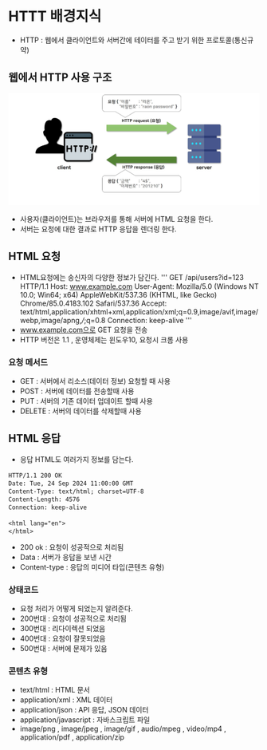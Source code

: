 # HTTT 배경지식

- HTTP : 웹에서 클라이언트와 서버간에 테이터를 주고 받기 위한 프로토콜(통신규약)

## 웹에서 HTTP 사용 구조
![http](../img/http.jpg)
- 사용자(클라이언트)는 브라우저를 통해 서버에 HTML 요청을 한다.
- 서버는 요청에 대한 결과로 HTTP 응답을 렌더링 한다.

## HTML 요청
- HTML요청에는 송신자의 다양한 정보가 담긴다.
'''
GET /api/users?id=123 HTTP/1.1
Host: www.example.com
User-Agent: Mozilla/5.0 (Windows NT 10.0; Win64; x64) AppleWebKit/537.36 (KHTML, like Gecko) Chrome/85.0.4183.102 Safari/537.36
Accept: text/html,application/xhtml+xml,application/xml;q=0.9,image/avif,image/webp,image/apng,*/*;q=0.8
Connection: keep-alive
'''
- www.example.com으로 GET 요청을 전송
- HTTP 버전은 1.1 , 운영체제는 윈도우10, 요청시 크롬 사용 

### 요청 메서드
- GET : 서버에서 리소스(데이터 정보) 요청할 때 사용
- POST : 서버에 데이터를 전송할때 사용
- PUT : 서버의 기존 데이터 업데이트 할때 사용
- DELETE : 서버의 데이터를 삭제할때 사용

## HTML 응답
- 응답 HTML도 여러가지 정보를 담는다.
```
HTTP/1.1 200 OK
Date: Tue, 24 Sep 2024 11:00:00 GMT
Content-Type: text/html; charset=UTF-8
Content-Length: 4576
Connection: keep-alive

<html lang="en">
</html>
```
- 200 ok : 요청이 성공적으로 처리됨
- Data : 서버가 응답을 보낸 시간
- Content-type : 응답의 미디어 타입(콘텐츠 유형)

### 상태코드
- 요청 처리가 어떻게 되었는지 알려준다.
- 200번대 : 요청이 성공적으로 처리됨
- 300번대 : 리다이렉션 되었음 
- 400번대 : 요청이 잘못되었음
- 500번대 : 서버에 문제가 있음

### 콘텐츠 유형
- text/html : HTML 문서
- application/xml : XML 데이터
- application/json : API 응답, JSON 데이터
- application/javascript : 자바스크립트 파일
- image/png , image/jpeg , image/gif , audio/mpeg , video/mp4 , application/pdf , application/zip

##